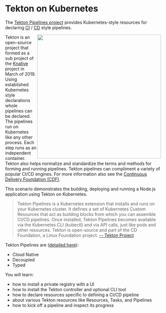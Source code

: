 # Tekton on Kubernetes #

The [Tekton Pipelines project](https://tekton.dev/) provides Kubernetes-style resources for declaring [CI](https://martinfowler.com/articles/continuousIntegration.html) / [CD](https://martinfowler.com/bliki/ContinuousDelivery.html) style pipelines.

<img align="right" src="/javajon/courses/kubernetes-pipelines/tekton/assets/tekton.png" width="400">

Tekton is an open-source project that formed as a sub project of the [Knative](https://knative.dev/) project in March of 2019. Using established Kubernetes style declarations whole pipelines can be declared. The pipelines run on Kubernetes like any other process. Each step runs as an independent container. Tekton also helps normalize and standardize the terms and methods for forming and running pipelines. Tekton pipelines can compliment a variety of popular CI/CD engines. For more information also see the [Continuous Delivery Foundation (CDF)](https://cd.foundation/).

This scenario demonstrates the building, deploying and running a Node.js application using Tekton on Kubernetes.

> Tekton Pipelines is a Kubernetes extension that installs and runs on your Kubernetes cluster. It defines a set of Kubernetes Custom Resources that act as building blocks from which you can assemble CI/CD pipelines. Once installed, Tekton Pipelines becomes available via the Kubernetes CLI (kubectl) and via API calls, just like pods and other resources. Tekton is open-source and part of the CD Foundation, a Linux Foundation project. [-- Tekton Project](https://tekton.dev/)

Tekton Pipelines are ([detailed here](https://github.com/tektoncd/pipeline/blob/master/README.md)):

- Cloud Native
- Decoupled
- Typed

You will learn:

- how to install a private registry with a UI
- how to install the Tekton controller and optional CLI tool
- how to declare resources specific to defining a CI/CD pipeline
- about various Tekton resources like Resources, Tasks, and Pipelines
- how to kick off a pipeline and inspect its progress
